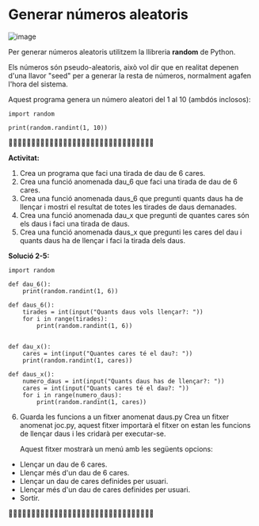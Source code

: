 # Generar números aleatoris

![image](https://github.com/XaSaFa/IntroduccioProgramacio/assets/110727546/e8d85acb-fec1-432f-aa16-0bf183ae7289)

Per generar números aleatoris utilitzem la llibreria **random** de Python.

Els números són pseudo-aleatoris, això vol dir que en realitat depenen d'una llavor "seed" per a generar la resta de números, normalment agafen l'hora del sistema.

Aquest programa genera un número aleatori del 1 al 10 (ambdós inclosos):

```
import random

print(random.randint(1, 10))
```

🔎🔎🔎🔎🔎🔎🔎🔎🔎🔎🔎🔎🔎🔎🔎🔎🔎🔎🔎🔎🔎🔎🔎🔎🔎🔎🔎🔎🔎🔎🔎🔎

**Activitat:**

1. Crea un programa que faci una tirada de dau de 6 cares.
2. Crea una funció anomenada dau_6 que faci una tirada de dau de 6 cares.
3. Crea una funció anomenada daus_6 que pregunti quants daus ha de llençar i mostri el resultat de totes les tirades de daus demanades.
4. Crea una funció anomenada dau_x que pregunti de quantes cares són els daus i faci una tirada de daus.
5. Crea una funció anomenada daus_x que pregunti les cares del dau i quants daus ha de llençar i faci la tirada dels daus.

**Solució 2-5:**

```
import random

def dau_6():
    print(random.randint(1, 6))

def daus_6():
    tirades = int(input("Quants daus vols llençar?: "))
    for i in range(tirades):
        print(random.randint(1, 6))


def dau_x():
    cares = int(input("Quantes cares té el dau?: "))
    print(random.randint(1, cares))

def daus_x():
    numero_daus = int(input("Quants daus has de llençar?: "))
    cares = int(input("Quants cares té el dau?: "))
    for i in range(numero_daus):
        print(random.randint(1, cares))
```

6. Guarda les funcions a un fitxer anomenat daus.py
   Crea un fitxer anomenat joc.py, aquest fitxer importarà el fitxer on estan les funcions de llençar daus i les cridarà per executar-se.

   Aquest fitxer mostrarà un menú amb les següents opcions:
   
  - Llençar un dau de 6 cares.
  - Llençar més d'un dau de 6 cares.
  - Llençar un dau de cares definides per usuari.
  - Llençar més d'un dau de cares definides per usuari.
  - Sortir.



🔎🔎🔎🔎🔎🔎🔎🔎🔎🔎🔎🔎🔎🔎🔎🔎🔎🔎🔎🔎🔎🔎🔎🔎🔎🔎🔎🔎🔎🔎🔎🔎
